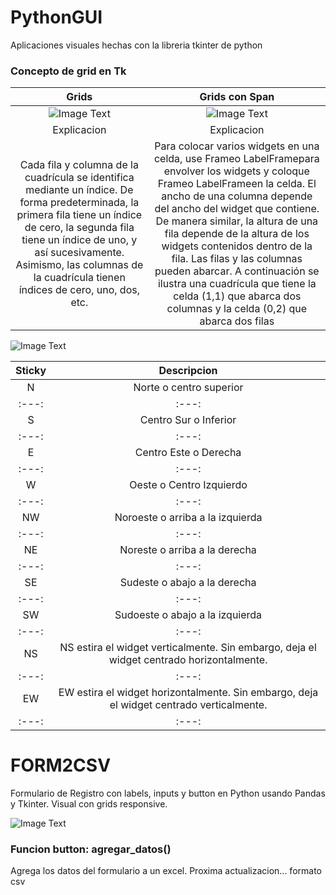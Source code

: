 # PythonGUI
Aplicaciones visuales hechas con la libreria tkinter de python

### Concepto de grid en Tk
| Grids   | Grids con Span |
| :---: | :---: |
| ![Image Text](https://github.com/facumruiz/PythonGUI/blob/main/Form2CSV/img/Tkinter-grid-Grid-Geometry.png?raw=true)  | ![Image Text](https://github.com/facumruiz/PythonGUI/blob/main/Form2CSV/img/Tkinter-grid-columnspan-rowspan.png?raw=true) |
| Explicacion | Explicacion |
| Cada fila y columna de la cuadrícula se identifica mediante un índice. De forma predeterminada, la primera fila tiene un índice de cero, la segunda fila tiene un índice de uno, y así sucesivamente. Asimismo, las columnas de la cuadrícula tienen índices de cero, uno, dos, etc. | Para colocar varios widgets en una celda, use Frameo LabelFramepara envolver los widgets y coloque Frameo LabelFrameen la celda. El ancho de una columna depende del ancho del widget que contiene. De manera similar, la altura de una fila depende de la altura de los widgets contenidos dentro de la fila. Las filas y las columnas pueden abarcar. A continuación se ilustra una cuadrícula que tiene la celda (1,1) que abarca dos columnas y la celda (0,2) que abarca dos filas |


![Image Text](https://github.com/facumruiz/PythonGUI/blob/main/Form2CSV/img/Tkinter-grid-Sticky-Options.png) 

| Sticky   | Descripcion |
| :---: | :---: |
| N   | Norte o centro superior |
| :---: | :---: |
| S   | Centro Sur o Inferior |
| :---: | :---: |
| E   | Centro Este o Derecha |
| :---: | :---: |
| W   | Oeste o Centro Izquierdo |
| :---: | :---: |
| NW   | Noroeste o arriba a la izquierda |
| :---: | :---: |
| NE   | Noreste o arriba a la derecha |
| :---: | :---: |
| SE   | Sudeste o abajo a la derecha |
| :---: | :---: |
| SW   | Sudoeste o abajo a la izquierda |
| :---: | :---: |
| NS   | NS estira el widget verticalmente. Sin embargo, deja el widget centrado horizontalmente. |
| :---: | :---: |
| EW   | EW estira el widget horizontalmente. Sin embargo, deja el widget centrado verticalmente. |
| :---: | :---: |

# FORM2CSV
Formulario de Registro con labels, inputs y button en Python usando Pandas y Tkinter. Visual con grids responsive.

![Image Text](https://github.com/facumruiz/PythonGUI/blob/main/Form2CSV/img/formbuttonlabel.PNG)

### Funcion button: agregar_datos()
Agrega los datos del formulario a un excel. Proxima actualizacion... formato csv
